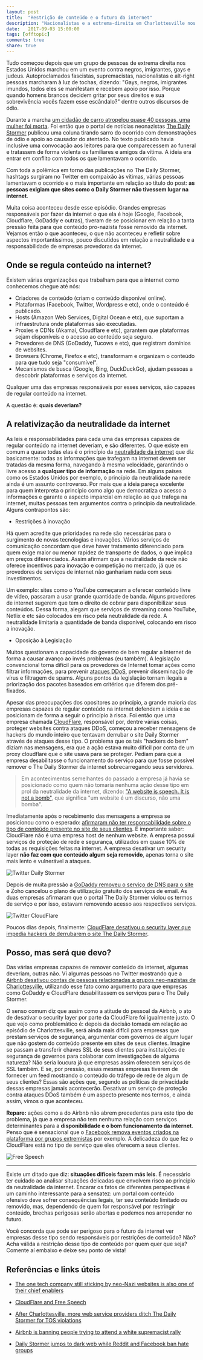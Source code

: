 ```yaml
---
layout: post
title:  "Restrição de conteúdo e o futuro da internet"
description: "Nacionalistas e a extrema-direita em Charlottesville nos mostraram quem deve ser responsável por restringir conteúdo na internet?"
date:   2017-09-03 15:00:00
tags: [offtopic]
comments: true
share: true
---
```


Tudo começou depois que um grupo de pessoas de extrema direita nos Estados Unidos marchou em um evento contra negros, imigrantes, gays e judeus. Autoproclamados fascistas, supremacistas, nacionalistas e alt-right pessoas marcharam à luz de tochas, dizendo: "Gays, negros, imigrantes imundos, todos eles se manifestam e recebem apoio por isso. Porque quando homens brancos decidem gritar por seus direitos e sua sobrevivência vocês fazem esse escândalo?" dentre outros discursos de ódio. 

Durante a marcha [um cidadão de carro atropelou quase 40 pessoas, uma mulher foi morta](http://www.em.com.br/app/noticia/internacional/2017/08/12/interna_internacional,891453/eua-manifestacao-da-direita-radical-em-charlottesville-termina-em-vio.shtml). Foi então que o portal de notícias neonazistas [The Daily Stormer](https://en.wikipedia.org/wiki/The_Daily_Stormer) publicou uma coluna tirando sarro do ocorrido com demonstrações de ódio e apoio ao causador do atentado. No texto publicado havia inclusive uma convocação aos leitores para que comparecessem ao funeral e tratassem de forma violenta os familiares e amigos da vítima. A ideia era entrar em conflito com todos os que lamentavam o ocorrido.

Com toda a polêmica em torno das publicações no The Daily Stormer, hashtags surgiram no Twitter em compaixão às vítimas, várias pessoas lamentavam o ocorrido e o mais importante em relação ao título do post: **as pessoas exigiam que sites como o Daily Stormer não tivessem lugar na internet**.

Muita coisa aconteceu desde esse episódio. Grandes empresas responsáveis por fazer da internet o que ela é hoje (Google, Facebook, Cloudflare, GoDaddy e outras), tiveram de se posicionar em relação a tanta pressão feita para que conteúdo pro-nazista fosse removido da internet. Vejamos então o que aconteceu, o que não aconteceu e refletir sobre aspectos importantíssimos, pouco discutidos em relação a neutralidade e a responsabilidade de empresas provedoras da internet.

Onde se regula conteúdo na internet?
-------------

Existem várias organizações que trabalham para que a internet como conhecemos chegue até nós:

- Criadores de conteúdo (criam o conteúdo disponível online).
- Plataformas (Facebook, Twitter, Wordpress e etc), onde o conteúdo é publicado.
- Hosts (Amazon Web Services, Digital Ocean e etc), que suportam a infraestrutura onde plataformas são executadas.
- Proxies e CDNs (Akamai, Cloudflare e etc), garantem que plataformas sejam disponíveis e o acesso ao conteúdo seja seguro.
- Provedores de DNS (GoDaddy, Tucows e etc), que registram domínios de websites.
- Browsers (Chrome, Firefox e etc), transformam e organizam o conteúdo para que tudo seja "consumível".
- Mecanismos de busca (Google, Bing, DuckDuckGo), ajudam pessoas a descobrir plataformas e serviços da internet.

Qualquer uma das empresas responsáveis por esses serviços, são capazes de regular conteúdo na internet. 

A questão é: **quais deveriam?**

A relativização da neutralidade da internet
-------------

 As leis e responsabilidades para cada uma das empresas capazes de regular conteúdo na internet deveriam, e são diferentes. O que existe em comum a quase todas elas é o princípio da [neutralidade da internet](https://pt.wikipedia.org/wiki/Neutralidade_da_rede) que diz basicamente: todas as informações que trafegam na internet devem ser tratadas da mesma forma, navegando à mesma velocidade, garantindo o livre acesso a **qualquer tipo de informação** na rede. Em alguns países como os Estados Unidos por exemplo, o princípio da neutralidade na rede ainda é um assunto controverso. Por mais que a ideia pareça excelente para quem interpreta o princípio como algo que democratiza o acesso a informações e garante o aspecto imparcial em relação ao que trafega na internet, muitas pessoas tem argumentos contra o princípio da neutralidade. Alguns contrapontos são:

- Restrições à inovação

Há quem acredite que prioridades na rede são necessárias para o surgimento de novas tecnologias e inovações. Vários serviços de comunicação concordam que deve haver tratamento diferenciado para quem exige maior ou menor rapidez de transporte de dados, o que implica em preços diferenciados. Assim afirmam que a neutralidade da rede não oferece incentivos para inovação e competição no mercado, já que os provedores de serviços de internet não ganhariam nada com seus investimentos. 

Um exemplo: sites como o YouTube começaram a oferecer conteúdo livre de vídeo, passaram a usar grande quantidade de banda. Alguns provedores de internet sugerem que tem o direito de cobrar para disponibilizar seus conteúdos. Dessa forma, alegam que serviços de streaming como YouTube, Netlix e etc são colocados em risco pela neutralidade da rede. A neutralidade limitaria a quantidade de banda disponível, colocando em risco a inovação.
 
 - Oposição à Legislação

 Muitos questionam a capacidade do governo de bem regular a Internet de forma a causar avanço ao invés problemas (eu também). A legislação convencional torna difícil para os provedores de Internet tomar ações como filtrar informações, para prevenir [ataques DDoS](https://pt.wikipedia.org/wiki/Ataque_de_nega%C3%A7%C3%A3o_de_servi%C3%A7o), prevenir disseminação de vírus e filtragem de spams. Alguns pontos da legislação tornam ilegais a priorização dos pacotes baseados em critérios que diferem dos pré-fixados. 

Apesar das preocupações dos opositores ao princípio, a grande maioria das empresas capazes de regular conteúdo na internet defendem a ideia e se posicionam de forma a seguir o princípio à risca. Foi então que uma empresa chamada [CloudFlare](cloudflare.com), responsável por, dentre várias coisas, proteger websites contra ataques DDoS, 
começou a receber mensagens de hackers do mundo inteiro que tentavam derrubar o site Daily Stormer através de ataques desse tipo. O problema que os tais "hackers do bem" diziam nas mensagens, era que a ação estava muito difícil por conta de um proxy cloudflare que o site usava para se proteger. Pediam para que a empresa desabilitasse o funcionamento do serviço para que fosse possível remover o The Daily Stormer da internet sobrecarregando seus servidores.

> Em acontecimentos semelhantes do passado a empresa já havia se posicionado como quem não tomaria nenhuma ação desse tipo em prol da neutralidade da internet, dizendo: ["A website is speech. It is not a bomb"](https://blog.cloudflare.com/cloudflare-and-free-speech/), que significa "um website é um discurso, não uma bomba".

Imediatamente após o recebimento das mensagens a empresa se posicionou como o esperado: [afirmaram não ter responsabilidade sobre o tipo de conteúdo presente no site de seus clientes](https://qz.com/1053689/cloudflare-is-the-one-tech-company-still-sticking-by-neo-nazi-websites-like-daily-stormer/). É importante saber: CloudFlare não é uma empresa host de nenhum website. A empresa possui serviços de proteção de rede e segurança, utilizados em quase 10% de todas as requisições feitas na internet. A empresa desativar um security layer **não faz com que conteúdo algum seja removido**, apenas torna o site mais lento e vulnerável a ataques.

![Twitter Daily Stormer](https://raw.githubusercontent.com/andreybleme/andreybleme.github.io/master/assets/img/neutrality-daily-storm.png "Twitter Daily Stormer")


Depois de muita pressão a [GoDaddy removeu o serviço de DNS para o site](https://techcrunch.com/2017/08/13/godaddy-tells-white-supremacist-site-daily-stormer-to-find-a-new-domain-provider/) e Zoho cancelou o plano de utilização gratuito dos serviços de email. As duas empresas afirmaram que o portal The Daily Stormer violou os termos de serviço e por isso, estavam removendo acesso aos respectivos serviços. 

![Twitter CloudFlare](https://raw.githubusercontent.com/andreybleme/andreybleme.github.io/master/assets/img/neutrality-daily-storm-cf.png "Twitter CloudFlare")

Poucos dias depois, finalmente: [CloudFlare desativou o security layer que impedia hackers de derrubarem o site The Daily Stormer](https://techcrunch.com/2017/08/15/after-charlottesville-more-web-service-providers-ditch-the-daily-stormer-for-tos-violations/).

Posso, mas será que devo?
-------------

Das várias empresas capazes de remover conteúdo da internet, algumas deveriam, outras não. Vi algumas pessoas no Twitter mostrando que a [Airbnb desativou contas de pessoas relacionadas a grupos neo-nazistas de Charlottesville](https://techcrunch.com/2017/08/08/airbnb-ban-white-supremacist-rally/), utilizando esse fato como argumento para que empresas como GoDaddy e CloudFlare desabilitassem os serviços para o The Daily Stormer. 

O senso comum diz que assim como a atitude do pessoal da Airbnb, o ato de desativar o security layer por parte da CloudFlare foi igualmente justo. O que vejo como problemático é: depois da decisão tomada em relação ao episódio de Charlottesville, será ainda mais difícil para empresas que prestam serviços de segurança, argumentar com governos de algum lugar que não gostem do conteúdo presente em sites de seus clientes. Imagine se passam a transferir chaves SSL de seus clientes para instituições de segurança de governos para colaborar com investigações de alguma natureza? Não seria loucura já que empresas assim oferecem serviços de SSL também. E se, por pressão, essas mesmas empresas tiverem de fornecer um feed mostrando o conteúdo do tráfego de rede de algum de seus clientes? Essas são ações que, segundo as políticas de privacidade dessas empresas jamais acontecerão. Desativar um serviço de proteção contra ataques DDoS também é um aspecto presente nos termos, e ainda assim, vimos o que aconteceu.

**Repare:** ações como a do Airbnb não abrem precedentes para este tipo de problema, já que a empresa não tem nenhuma relação com serviços determinantes para a **disponibilidade e o bom funcionamento da internet**. Penso que é sensacional que o [Facebook remova eventos criados na plataforma por grupos extremistas](https://www.theguardian.com/technology/2017/aug/16/daily-stormer-forced-dark-web-reddit-facebook-ban-hate-groups) por exemplo. A delicadeza do que fez o CloudFlare está no tipo de serviço que eles oferecem a seus clientes. 

![Free Speech](https://raw.githubusercontent.com/andreybleme/andreybleme.github.io/master/assets/img/free_speech.png "Free Speech")
 
---------------------

Existe um ditado que diz: **situações difíceis fazem más leis**. É necessário ter cuidado ao analisar situações delicadas que envolvem risco ao principio da neutralidade da internet. Encarar os fatos de diferentes perspectivas é um caminho interessante para a sensatez: um portal com conteúdo ofensivo deve sofrer consequências legais, ter seu conteúdo limitado ou removido, mas, dependendo de quem for responsável por restringir conteúdo, brechas perigosas serão abertas e podemos nos arrepender no futuro.

Você concorda que pode ser perigoso para o futuro da internet ver empresas desse tipo sendo responsáveis por restrições de conteúdo? Não? Acha válida a restrição desse tipo de conteúdo por quem quer que seja? Comente aí embaixo e deixe seu ponto de vista!


Referências e links úteis
-------------
- [The one tech company still sticking by neo-Nazi websites is also one of their chief enablers](https://qz.com/1053689/cloudflare-is-the-one-tech-company-still-sticking-by-neo-nazi-websites-like-daily-stormer/)

- [CloudFlare and Free Speech](https://blog.cloudflare.com/cloudflare-and-free-speech/)

- [After Charlottesville, more web service providers ditch The Daily Stormer for TOS violations](https://techcrunch.com/2017/08/15/after-charlottesville-more-web-service-providers-ditch-the-daily-stormer-for-tos-violations/)
- [Airbnb is banning people trying to attend a white supremacist rally](https://techcrunch.com/2017/08/08/airbnb-ban-white-supremacist-rally/)
- [Daily Stormer jumps to dark web while Reddit and Facebook ban hate groups](https://www.theguardian.com/technology/2017/aug/16/daily-stormer-forced-dark-web-reddit-facebook-ban-hate-groups)